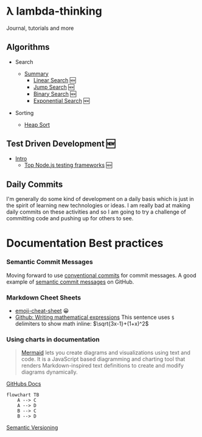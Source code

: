 # λ lambda-thinking
Journal, tutorials and more

## Algorithms

- Search
    - [Summary](./algorithms/search/index.md)
        - [Linear Search](./algorithms/search/linearSearch.md) :new:
        - [Jump Search](./algorithms/search/jumpSearch.md) :new:
        - [Binary Search](./algorithms/search/binarySearch.md) :new:
        - [Exponential Search](./algorithms/search/exponentialSearch.md) :new:

- Sorting
    - [Heap Sort](./algorithms/sort/heapSort.md)

## Test Driven Development  :new:
- [Intro](./test-driven-development/index.md)
    - [Top Node.js testing frameworks](./test-driven-development/TopNodejsTestingFrameworks.md) :new:

## Daily Commits
I'm generally do some kind of development on a daily basis which is just in the spirit of learning new technologies or ideas. I am really bad at making daily commits on these activities and so I am going to try a challenge of committing code and pushing up for others to see.

# Documentation Best practices

### Semantic Commit Messages

Moving forward to use [conventional commits](https://www.conventionalcommits.org/en/v1.0.0/#summary) for commit messages. A good example of [semantic commit messages](https://gist.github.com/joshbuchea/6f47e86d2510bce28f8e7f42ae84c716) on GitHub.

### Markdown Cheet Sheets
- [emoji-cheat-sheet](https://github.com/ikatyang/emoji-cheat-sheet/blob/master/README.md) :grinning:
- [Github: Writing mathematical expressions](https://docs.github.com/en/get-started/writing-on-github/working-with-advanced-formatting/writing-mathematical-expressions)
This sentence uses `$` delimiters to show math inline:  $\sqrt{3x-1}+(1+x)^2$

### Using charts in documentation

> [Mermaid](https://mermaid-js.github.io/mermaid/#/README) lets you create diagrams and visualizations using text and code.
> It is a JavaScript based diagramming and charting tool that renders Markdown-inspired text definitions to create and modify diagrams dynamically.

[GitHubs Docs](https://docs.github.com/en/get-started/writing-on-github/working-with-advanced-formatting/creating-diagrams)

```mermaid
flowchart TB
    A --> C
    A --> D
    B --> C
    B --> D
```

[Semantic Versioning](https://semver.org)


